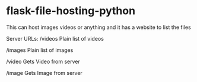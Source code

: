 # flask-file-hosting-python

This can host images videos or anything and it has a website to list the files

Server URLs:
/videos Plain list of videos

/images Plain list of images

/video Gets Video from server

/image Gets Image from server
